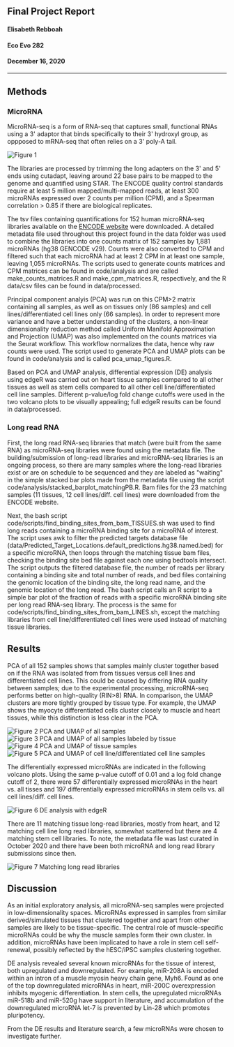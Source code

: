 ##  Final Project Report
#### Elisabeth Rebboah
#### Eco Evo 282
#### December 16, 2020
***
## Methods
### MicroRNA
MicroRNA-seq is a form of RNA-seq that captures small, functional RNAs using a 3' adaptor that binds specifically to their 3' hydroxyl group, as oppposed to mRNA-seq that often relies on a 3' poly-A tail.

![Figure 1](fig1_experimentOverview.png)

The libraries are processed by trimming the long adapters on the 3' and 5' ends using cutadapt, leaving around 22 base pairs to be mapped to the genome and quantified using STAR. The ENCODE quality control standards require at least 5 million mapped/multi-mapped reads, at least 300 microRNAs expressed over 2 counts per million (CPM), and a Spearman correlation > 0.85 if there are biological replicates.

The tsv files containing quantifications for 152 human microRNA-seq libraries available on the [ENCODE website](https://www.encodeproject.org/matrix/?type=Experiment&status=released&perturbed=false&assay_title=microRNA-seq&replicates.library.biosample.donor.organism.scientific_name=Homo+sapiens&award.rfa=ENCODE3&award.rfa=ENCODE4&perturbed=true&status=submitted) were downloaded. A detailed metadata file used throughout this project found in the data folder was used to combine the libraries into one counts matrix of 152 samples by 1,881 microRNAs (hg38 GENCODE v29). Counts were also converted to CPM and filtered such that each microRNA had at least 2 CPM in at least one sample, leaving 1,055 microRNAs. The scripts used to generate counts matrices and CPM matrices can be found in code/analysis and are called make_counts_matrices.R and make_cpm_matrices.R, respectively, and the R data/csv files can be found in data/processed. 

Principal component analyis (PCA) was run on this CPM>2 matrix containing all samples, as well as on tissues only (86 samples) and cell lines/differentiated cell lines only (66 samples). In order to represent more variance and have a better understanding of the clusters, a non-linear dimensionality reduction method called Uniform Manifold Approximation and Projection (UMAP) was also implemented on the counts matrices via the Seurat workflow. This workflow normalizes the data, hence why raw counts were used. The script used to generate PCA and UMAP plots can be found in code/analysis and is called pca_umap_figures.R.     

Based on PCA and UMAP analysis, differential expression (DE) analysis using edgeR was carried out on heart tissue samples compared to all other tissues as well as stem cells compared to all other cell line/differentiated cell line samples. Different p-value/log fold change cutoffs were used in the two volcano plots to be visually appealing; full edgeR results can be found in data/processed. 

### Long read RNA
First, the long read RNA-seq libraries that match (were built from the same RNA) as microRNA-seq libraries were found using the metadata file. The building/submission of long-read libraries and microRNA-seq libraries is an ongoing process, so there are many samples where the long-read libraries exist or are on schedule to be sequenced and they are labeled as "waiting" in the simple stacked bar plots made from the metadata file using the script code/analysis/stacked_barplot_matchingPB.R. Bam files for the 23 matching samples (11 tissues, 12 cell lines/diff. cell lines) were downloaded from the ENCODE website.

Next, the bash script code/scripts/find_binding_sites_from_bam_TISSUES.sh was used to find long reads containing a microRNA binding site for a microRNA of interest. The script uses awk to filter the predicted targets database file (data/Predicted_Target_Locations.default_predictions.hg38.named.bed) for a specific microRNA, then loops through the matching tissue bam files, checking the binding site bed file against each one using bedtools intersect. The script outputs the filtered database file, the number of reads per library containing a binding site and total number of reads, and bed files containing the genomic location of the binding site, the long read name, and the genomic location of the long read. The bash script calls an R script to a simple bar plot of the fraction of reads with a specific microRNA binding site per long read RNA-seq library. The process is the same for code/scripts/find_binding_sites_from_bam_LINES.sh, except the matching libraries from cell line/differentiated cell lines were used instead of matching tissue libraries. 

## Results
PCA of all 152 samples shows that samples mainly cluster together based on if the RNA was isolated from from tissues versus cell lines and differentiated cell lines. This could be caused by differing RNA quality between samples; due to the experimental processing, microRNA-seq performs better on high-quality (RIN>8) RNA. In comparison, the UMAP clusters are more tightly grouped by tissue type. For example, the UMAP shows the myocyte differentiated cells cluster closely to muscle and heart tissues, while this distinction is less clear in the PCA.

![Figure 2 PCA and UMAP of all samples](pca_umap_allSamples_SampleTypes.png)
![Figure 3 PCA and UMAP of all samples labeled by tissue](pca_umap_allSamples_TissueTypes.png)
![Figure 4 PCA and UMAP of tissue samples](pca_umap_TissueType_Tissue.png)
![Figure 5 PCA and UMAP of cell line/differentiated cell line samples](pca_umap_TissueType_CLsDCLs.png)

The differentially expressed microRNAs are indicated in the following volcano plots. Using the same p-value cutoff of 0.01 and a log fold change cutoff of 2, there were 57 differentially expressed microRNAs in the heart vs. all tisses and 197 differentially expressed microRNAs in stem cells vs. all cell lines/diff. cell lines. 

![Figure 6 DE analysis with edgeR](volcano_edgeR_heart_stemCells.png)

There are 11 matching tissue long-read libraries, mostly from heart, and 12 matching cell line long read libraries, somewhat scattered but there are 4 matching stem cell libraries. To note, the metadata file was last curated in October 2020 and there have been both microRNA and long read library submissions since then.

![Figure 7 Matching long read libraries](matchedPB_barplots.png)

## Discussion
As an initial exploratory analysis, all microRNA-seq samples were projected in low-dimensionality spaces. MicroRNAs expressed in samples from similar derived/simulated tissues that clustered together and apart from other samples are likely to be tissue-specific. The central role of muscle-specific microRNAs could be why the muscle samples form their own cluster. In addition, microRNAs have been implicated to have a role in stem cell self-renewal, possibly reflected by the hESC/iPSC samples clustering together. 

DE analysis revealed several known microRNAs for the tissue of interest, both upregulated and downregulated. For example, miR-208A  is encoded within an intron of a muscle myosin heavy chain gene, Myh6. Found as one of the top downregulated microRNAs in heart, miR-200C overexpression inhibits myogenic differentiation. In stem cells, the upregulated microRNAs miR-518b and miR-520g have support in literature, and accumulation of the downregulated microRNA let-7 is prevented by Lin-28 which promotes pluripotency.

From the DE results and literature search, a few microRNAs were chosen to investigate further.
